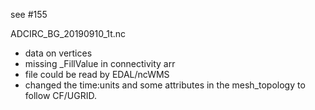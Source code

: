 see #155

ADCIRC_BG_20190910_1t.nc
- data on vertices
- missing _FillValue in connectivity arr
- file could be read by EDAL/ncWMS
- changed the time:units and some attributes in the mesh_topology to follow CF/UGRID.